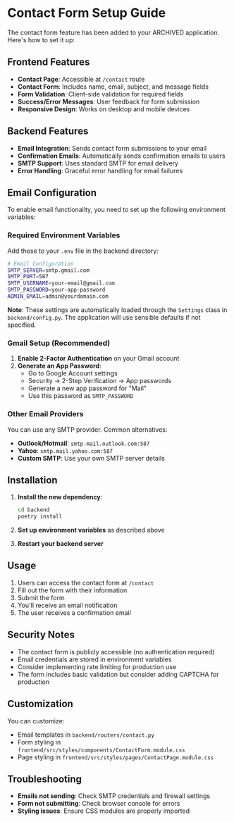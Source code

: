 # Contact Form Setup Guide

The contact form feature has been added to your ARCHIVED application. Here's how to set it up:

## Frontend Features

- **Contact Page**: Accessible at `/contact` route
- **Contact Form**: Includes name, email, subject, and message fields
- **Form Validation**: Client-side validation for required fields
- **Success/Error Messages**: User feedback for form submission
- **Responsive Design**: Works on desktop and mobile devices

## Backend Features

- **Email Integration**: Sends contact form submissions to your email
- **Confirmation Emails**: Automatically sends confirmation emails to users
- **SMTP Support**: Uses standard SMTP for email delivery
- **Error Handling**: Graceful error handling for email failures

## Email Configuration

To enable email functionality, you need to set up the following environment variables:

### Required Environment Variables

Add these to your `.env` file in the backend directory:

```bash
# Email Configuration
SMTP_SERVER=smtp.gmail.com
SMTP_PORT=587
SMTP_USERNAME=your-email@gmail.com
SMTP_PASSWORD=your-app-password
ADMIN_EMAIL=admin@yourdomain.com
```

**Note**: These settings are automatically loaded through the `Settings` class in `backend/config.py`. The application will use sensible defaults if not specified.

### Gmail Setup (Recommended)

1. **Enable 2-Factor Authentication** on your Gmail account
2. **Generate an App Password**:
   - Go to Google Account settings
   - Security → 2-Step Verification → App passwords
   - Generate a new app password for "Mail"
   - Use this password as `SMTP_PASSWORD`

### Other Email Providers

You can use any SMTP provider. Common alternatives:

- **Outlook/Hotmail**: `smtp-mail.outlook.com:587`
- **Yahoo**: `smtp.mail.yahoo.com:587`
- **Custom SMTP**: Use your own SMTP server details

## Installation

1. **Install the new dependency**:
   ```bash
   cd backend
   poetry install
   ```

2. **Set up environment variables** as described above

3. **Restart your backend server**

## Usage

1. Users can access the contact form at `/contact`
2. Fill out the form with their information
3. Submit the form
4. You'll receive an email notification
5. The user receives a confirmation email

## Security Notes

- The contact form is publicly accessible (no authentication required)
- Email credentials are stored in environment variables
- Consider implementing rate limiting for production use
- The form includes basic validation but consider adding CAPTCHA for production

## Customization

You can customize:
- Email templates in `backend/routers/contact.py`
- Form styling in `frontend/src/styles/components/ContactForm.module.css`
- Page styling in `frontend/src/styles/pages/ContactPage.module.css`

## Troubleshooting

- **Emails not sending**: Check SMTP credentials and firewall settings
- **Form not submitting**: Check browser console for errors
- **Styling issues**: Ensure CSS modules are properly imported 